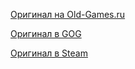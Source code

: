 [Оригинал на Old-Games.ru](https://www.old-games.ru/game/224.html)

[Оригинал в GOG](https://www.gog.com/game/total_anihilation_commander_pack)

[Оригинал в Steam](https://store.steampowered.com/app/298030/Total_Annihilation/)